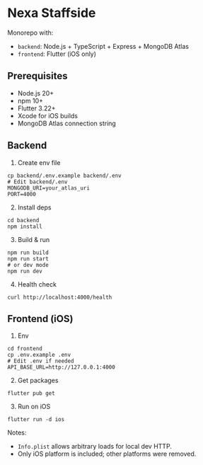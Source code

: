 # Nexa Staffside

Monorepo with:
- `backend`: Node.js + TypeScript + Express + MongoDB Atlas
- `frontend`: Flutter (iOS only)

## Prerequisites
- Node.js 20+
- npm 10+
- Flutter 3.22+
- Xcode for iOS builds
- MongoDB Atlas connection string

## Backend

1. Create env file
```
cp backend/.env.example backend/.env
# Edit backend/.env
MONGODB_URI=your_atlas_uri
PORT=4000
```

2. Install deps
```
cd backend
npm install
```

3. Build & run
```
npm run build
npm run start
# or dev mode
npm run dev
```

4. Health check
```
curl http://localhost:4000/health
```

## Frontend (iOS)

1. Env
```
cd frontend
cp .env.example .env
# Edit .env if needed
API_BASE_URL=http://127.0.0.1:4000
```

2. Get packages
```
flutter pub get
```

3. Run on iOS
```
flutter run -d ios
```

Notes:
- `Info.plist` allows arbitrary loads for local dev HTTP.
- Only iOS platform is included; other platforms were removed.
